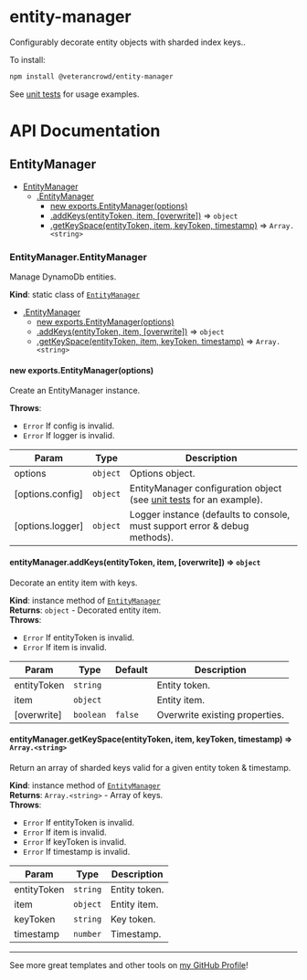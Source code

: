 # entity-manager

Configurably decorate entity objects with sharded index keys..

To install:

```bash
npm install @veterancrowd/entity-manager
```

See [unit tests](https://github.com/VeteranCrowd/entity-manager/blob/main/lib/EntityManager/EntityManager.test.js) for usage examples.

# API Documentation

<a name="module_EntityManager"></a>

## EntityManager

* [EntityManager](#module_EntityManager)
    * [.EntityManager](#module_EntityManager.EntityManager)
        * [new exports.EntityManager(options)](#new_module_EntityManager.EntityManager_new)
        * [.addKeys(entityToken, item, [overwrite])](#module_EntityManager.EntityManager+addKeys) ⇒ <code>object</code>
        * [.getKeySpace(entityToken, item, keyToken, timestamp)](#module_EntityManager.EntityManager+getKeySpace) ⇒ <code>Array.&lt;string&gt;</code>

<a name="module_EntityManager.EntityManager"></a>

### EntityManager.EntityManager
Manage DynamoDb entities.

**Kind**: static class of [<code>EntityManager</code>](#module_EntityManager)  

* [.EntityManager](#module_EntityManager.EntityManager)
    * [new exports.EntityManager(options)](#new_module_EntityManager.EntityManager_new)
    * [.addKeys(entityToken, item, [overwrite])](#module_EntityManager.EntityManager+addKeys) ⇒ <code>object</code>
    * [.getKeySpace(entityToken, item, keyToken, timestamp)](#module_EntityManager.EntityManager+getKeySpace) ⇒ <code>Array.&lt;string&gt;</code>

<a name="new_module_EntityManager.EntityManager_new"></a>

#### new exports.EntityManager(options)
Create an EntityManager instance.

**Throws**:

- <code>Error</code> If config is invalid.
- <code>Error</code> If logger is invalid.


| Param | Type | Description |
| --- | --- | --- |
| options | <code>object</code> | Options object. |
| [options.config] | <code>object</code> | EntityManager configuration object (see [unit tests](https://github.com/VeteranCrowd/entity-manager/blob/main/lib/EntityManager/EntityManager.test.js) for an example). |
| [options.logger] | <code>object</code> | Logger instance (defaults to console, must support error & debug methods). |

<a name="module_EntityManager.EntityManager+addKeys"></a>

#### entityManager.addKeys(entityToken, item, [overwrite]) ⇒ <code>object</code>
Decorate an entity item with keys.

**Kind**: instance method of [<code>EntityManager</code>](#module_EntityManager.EntityManager)  
**Returns**: <code>object</code> - Decorated entity item.  
**Throws**:

- <code>Error</code> If entityToken is invalid.
- <code>Error</code> If item is invalid.


| Param | Type | Default | Description |
| --- | --- | --- | --- |
| entityToken | <code>string</code> |  | Entity token. |
| item | <code>object</code> |  | Entity item. |
| [overwrite] | <code>boolean</code> | <code>false</code> | Overwrite existing properties. |

<a name="module_EntityManager.EntityManager+getKeySpace"></a>

#### entityManager.getKeySpace(entityToken, item, keyToken, timestamp) ⇒ <code>Array.&lt;string&gt;</code>
Return an array of sharded keys valid for a given entity token & timestamp.

**Kind**: instance method of [<code>EntityManager</code>](#module_EntityManager.EntityManager)  
**Returns**: <code>Array.&lt;string&gt;</code> - Array of keys.  
**Throws**:

- <code>Error</code> If entityToken is invalid.
- <code>Error</code> If item is invalid.
- <code>Error</code> If keyToken is invalid.
- <code>Error</code> If timestamp is invalid.


| Param | Type | Description |
| --- | --- | --- |
| entityToken | <code>string</code> | Entity token. |
| item | <code>object</code> | Entity item. |
| keyToken | <code>string</code> | Key token. |
| timestamp | <code>number</code> | Timestamp. |


---

See more great templates and other tools on
[my GitHub Profile](https://github.com/karmaniverous)!
